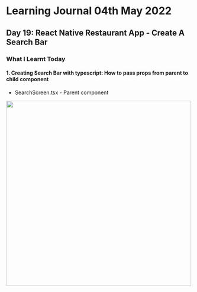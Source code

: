 <h1>Learning Journal 04th May 2022</h1>
<h2>Day 19: React Native Restaurant App - Create A Search Bar</h2>
<h3>What I Learnt Today</h3>
<h4>1. Creating Search Bar with typescript: How to pass props from parent to child component</h4>
<ul>
  <li>SearchScreen.tsx - Parent component</li>
</ul>
<img src="" width="500" />

